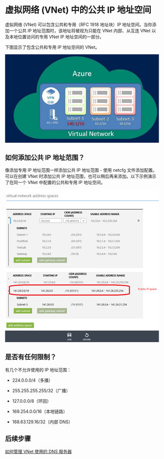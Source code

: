 <properties 
   pageTitle="如何在虚拟网络中使用公共 IP 地址"
   description="了解如何配置虚拟网络以使用公共 IP 地址"
   services="virtual-network"
   documentationCenter="na"
   authors="telmosampaio"
   manager="carmonm"
   editor="tysonn" />
<tags
	ms.service="virtual-network"
	ms.date="04/27/2016"
	wacn.date="05/30/2016"/>

# 虚拟网络 (VNet) 中的公共 IP 地址空间

虚拟网络 (VNet) 可以包含公共和专用（RFC 1918 地址块）IP 地址空间。当你添加一个公共 IP 地址范围时，该地址将被视为只能在 VNet 内部、从互连 VNet 以及本地位置访问的专用 VNet IP 地址空间的一部分。

下图显示了包含公共和专用 IP 地址空间的 VNet。

![公共 IP 概念](./media/virtual-networks-public-ip-within-vnet/IC775683.jpg)

## 如何添加公共 IP 地址范围？

像添加专用 IP 地址范围一样添加公共 IP 地址范围 - 使用 netcfg 文件添加配置。可以在创建 VNet 时添加公共 IP 地址范围，也可以稍后再来添加。以下示例演示了在同一个 VNet 中配置的公共和专用 IP 地址空间。

![经典管理门户中的公共 IP 地址](./media/virtual-networks-public-ip-within-vnet/IC775684.png)

## 是否有任何限制？

有几个不允许使用的 IP 地址范围：

- 224\.0.0.0/4（多播）

- 255\.255.255.255/32（广播）

- 127\.0.0.0/8（环回）

- 169\.254.0.0/16（本地链路）

- 168\.63.129.16/32（内部 DNS）

## 后续步骤

[如何管理 VNet 使用的 DNS 服务器](/documentation/articles/virtual-networks-manage-dns-in-vnet)

<!---HONumber=Mooncake_0523_2016-->